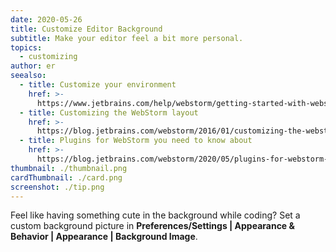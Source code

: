 ```yaml
---
date: 2020-05-26
title: Customize Editor Background
subtitle: Make your editor feel a bit more personal.
topics:
  - customizing
author: er
seealso:
  - title: Customize your environment
    href: >-
      https://www.jetbrains.com/help/webstorm/getting-started-with-webstorm.html#ws_getting_started_customize_your_environment
  - title: Customizing the WebStorm layout
    href: >-
      https://blog.jetbrains.com/webstorm/2016/01/customizing-the-webstorm-layout/
  - title: Plugins for WebStorm you need to know about
    href: >-
      https://blog.jetbrains.com/webstorm/2020/05/plugins-for-webstorm-you-need-to-know-about/
thumbnail: ./thumbnail.png
cardThumbnail: ./card.png
screenshot: ./tip.png
---
```


Feel like having something cute in the background while coding? Set a custom background picture in **Preferences/Settings | Appearance & Behavior | Appearance | Background Image**.
